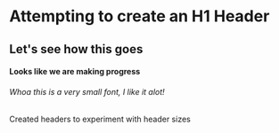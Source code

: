 # Attempting to create an H1 Header

## Let's see how this goes

#### Looks like we are making progress

###### Whoa this is a very small font, I like it alot!

Created headers to experiment with header sizes
